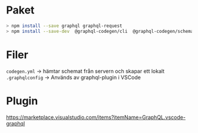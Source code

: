 
# Paket

```bash
> npm install --save graphql graphql-request
> npm install --save-dev  @graphql-codegen/cli  @graphql-codegen/schema-ast
```

# Filer
`codegen.yml` -> hämtar schemat från servern och skapar ett lokalt
`.graphqlconfig` -> Används av graphql-plugin i VSCode

# Plugin
https://marketplace.visualstudio.com/items?itemName=GraphQL.vscode-graphql